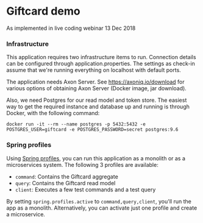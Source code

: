 # Giftcard demo
As implemented in live coding webinar 13 Dec 2018

### Infrastructure

This application requires two infrastructure items to run. Connection details can
be configured through application.properties. The settings as check-in assume that
we're running everything on localhost with default ports.

The application needs Axon Server. See https://axoniq.io/download for various options of
obtaining Axon Server (Docker image, jar download).

Also, we need Postgres for our read model and token store. The easiest way to get
the required instance and database up and running is through Docker, with the following
command:
```
docker run -it --rm --name postgres -p 5432:5432 -e POSTGRES_USER=giftcard -e POSTGRES_PASSWORD=secret postgres:9.6
```

### Spring profiles

Using [Spring profiles](https://docs.spring.io/spring-boot/docs/current/reference/html/boot-features-profiles.html),
you can run this application as a monolith or as a microservices
system. The following 3 profiles are available:
* `command`: Contains the Giftcard aggregate
* `query`: Contains the Giftcard read model
* `client`: Executes a few test commands and a test query

By setting `spring.profiles.active` to `command,query,client`, you'll run the app
as a monolith. Alternatively, you can activate just one profile and create a microservice.






